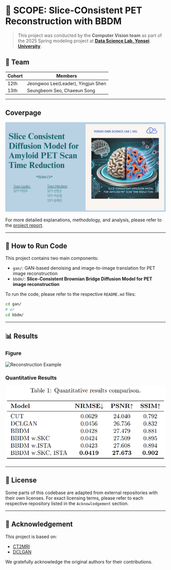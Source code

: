 # 🧠 SCOPE: Slice-COnsistent PET Reconstruction with BBDM

> This project was conducted by the **Computer Vision team** as part of the 2025 Spring modeling project at [**Data Science Lab, Yonsei University**](https://github.com/DataScience-Lab-Yonsei).



## 👥 Team

| Cohort | Members                            |
|--------|------------------------------------|
| 12th   | Jeongwoo Lee(Leader), Yingjun Shen |
| 13th   | Seungbeom Seo, Chaeeun Song        |


---

## Coverpage

![Cover Image](./fig/cover.png)

For more detailed explanations, methodology, and analysis, please refer to the [project report](./reports/report.pdf).


---

## 🚀 How to Run Code

This project contains two main components:

* `gan/`: GAN-based denoising and image-to-image translation for PET image reconstruction
* `bbdm/`: **Slice-Consistent Brownian Bridge Diffusion Model for PET image reconstruction**

To run the code, please refer to the respective `README.md` files:

```bash
cd gan/
# or
cd bbdm/
```

---

## 📊 Results

### Figure

![Reconstruction Example](./fig/fig1.png)

### Quantitative Results

![Table Result](./fig/table1.png)

---

## 📅 License

Some parts of this codebase are adapted from external repositories with their own licenses. For exact licensing terms, please refer to each respective repository listed in the `Acknowledgement` section.

---

## 🙏 Acknowledgement

This project is based on:

* [CT2MRI](https://github.com/MICV-yonsei/CT2MRI)
* [DCLGAN](https://github.com/JunlinHan/DCLGAN)

We gratefully acknowledge the original authors for their contributions.